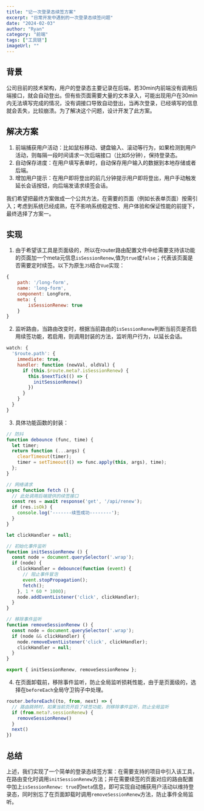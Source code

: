 ```yaml
---
title: "记一次登录态续签方案"
excerpt: "日常开发中遇到的一次登录态续签问题"
date: "2024-02-03"
author: "Ryan"
category: "前端"
tags: ["工具链"]
imageUrl: ""
---
```


## 背景
公司目前的技术架构，用户的登录态主要记录在后端，若30min内前端没有调用后端接口，就会自动登出。但有些页面需要大量的文本录入，可能出现用户在30min内无法填写完成的情况，没有调接口导致自动登出，当再次登录，已经填写的信息就会丢失，比较崩溃。为了解决这个问题，设计开发了此方案。

## 解决方案
1. 前端捕获用户活动：比如鼠标移动、键盘输入、滚动等行为，如果检测到用户活动，则每隔一段时间请求一次后端接口（比如5分钟），保持登录态。
2. 自动保存进度：在用户填写表单时，自动保存用户输入的数据到本地存储或者后端。
3. 增加用户提示：在用户即将登出的前几分钟提示用户即将登出，用户手动触发延长会话按钮，向后端发请求续签会话。

 我们希望把最终方案做成一个公共方法，在需要的页面（例如长表单页面）按需引入；考虑到系统已经成熟，在不影响系统稳定性、用户体验和保证性能的前提下，最终选择了方案一。

## 实现
1. 由于希望该工具是页面级的，所以在router路由配置文件中给需要支持该功能的页面加一个meta元信息`isSessionRenew`,值为`true`或`false`；代表该页面是否需要定时续签。以下为原生`JS`结合`Vue`实现：
```javascript
{
    path: '/long-form',
    name: 'long-form',
    component: LongForm,
    meta: {
        isSessionRenew: true
    }
}
```
2. 监听路由，当路由改变时，根据当前路由的`isSessionRenew`判断当前页是否启用续签功能，若启用，则调用封装的方法，监听用户行为，以延长会话。
```javascript
watch: {
  '$route.path': {
    immediate: true,
    handler: function (newVal, oldVal) {
      if (this.$route.meta?.isSessionRenew) {
        this.$nextTick(() => {
          initSessionRenew()
        })
      }
    }
  }
}
```
3. 具体功能函数的封装：
```javascript
// 防抖
function debounce (func, time) {
  let timer;
  return function (...args) {
    clearTimeout(timer);
    timer = setTimeout(() => func.apply(this, args), time);
  };
}

// 网络请求
async function fetch () {
  // 此处调用后端提供的续签接口
  const res = await response('get', '/api/renew');
  if (res.isOk) {
    console.log('-------续签成功--------');
  }
}

let clickHandler = null;

// 初始化事件监听
function initSessionRenew () {
  const node = document.querySelector('.wrap');
  if (node) {
    clickHandler = debounce(function (event) {
      // 阻止事件冒泡
      event.stopPropagation();
      fetch();
    }, 1 * 60 * 1000);
    node.addEventListener('click', clickHandler);
  }
}

// 移除事件监听
function removeSessionRenew () {
  const node = document.querySelector('.wrap');
  if (node && clickHandler) {
    node.removeEventListener('click', clickHandler);
    clickHandler = null;
  }
}

export { initSessionRenew, removeSessionRenew };
```
4. 在页面卸载前，移除事件监听，防止全局监听损耗性能，由于是页面级的，选择在`beforeEach`全局守卫钩子中处理。
```javascript
router.beforeEach((to, from, next) => {
  // 路由跳转时，如果当前页开启了续签功能，则移除事件监听，防止全局监听
  if (from.meta?.sessionRenew) {
    removeSessionRenew()
  }
  next()
})
```

## 总结

上述，我们实现了一个简单的登录态续签方案：在需要支持的项目中引入该工具，在路由变化时调用`initSessionRenew`方法；并在需要续签的页面对应的路由配置中加上`isSessionRenew: true`的`meta`信息，即可实现自动捕获用户活动以维持登录态，同时别忘了在页面卸载时调用`removeSessionRenew`方法，防止事件全局监听。